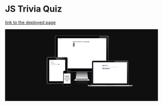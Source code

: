 # JS Trivia Quiz

[link to the deployed page](https://abbyedxcmk.github.io/trivia-quiz/)

![amiresponsive mock up](./docs/assets/amiresponsive.jpg)